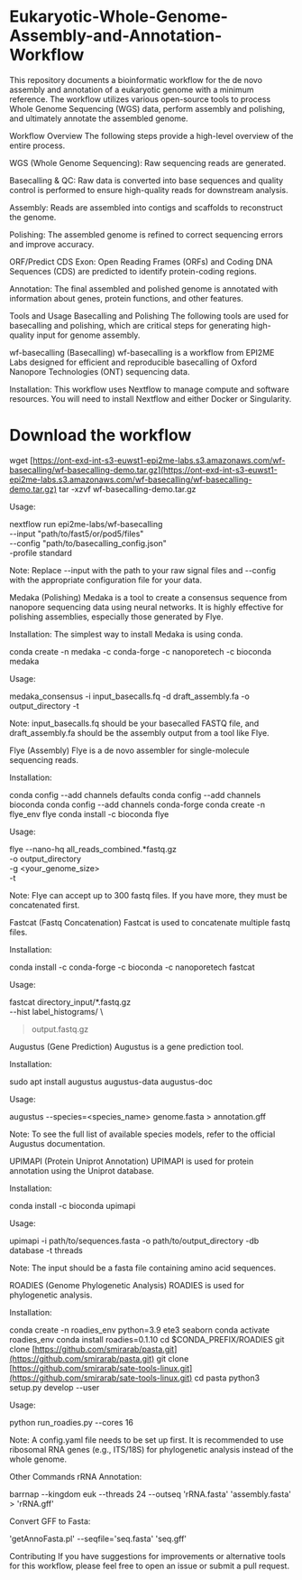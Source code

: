 # Eukaryotic-Whole-Genome-Assembly-and-Annotation-Workflow
This repository documents a bioinformatic workflow for the de novo assembly and annotation of a eukaryotic genome with a minimum reference. The workflow utilizes various open-source tools to process Whole Genome Sequencing (WGS) data, perform assembly and polishing, and ultimately annotate the assembled genome.

Workflow Overview
The following steps provide a high-level overview of the entire process.

WGS (Whole Genome Sequencing): Raw sequencing reads are generated.

Basecalling & QC: Raw data is converted into base sequences and quality control is performed to ensure high-quality reads for downstream analysis.

Assembly: Reads are assembled into contigs and scaffolds to reconstruct the genome.

Polishing: The assembled genome is refined to correct sequencing errors and improve accuracy.

ORF/Predict CDS Exon: Open Reading Frames (ORFs) and Coding DNA Sequences (CDS) are predicted to identify protein-coding regions.

Annotation: The final assembled and polished genome is annotated with information about genes, protein functions, and other features.

Tools and Usage
Basecalling and Polishing
The following tools are used for basecalling and polishing, which are critical steps for generating high-quality input for genome assembly.

wf-basecalling (Basecalling)
wf-basecalling is a workflow from EPI2ME Labs designed for efficient and reproducible basecalling of Oxford Nanopore Technologies (ONT) sequencing data.

Installation:
This workflow uses Nextflow to manage compute and software resources. You will need to install Nextflow and either Docker or Singularity.

# Download the workflow
wget [https://ont-exd-int-s3-euwst1-epi2me-labs.s3.amazonaws.com/wf-basecalling/wf-basecalling-demo.tar.gz](https://ont-exd-int-s3-euwst1-epi2me-labs.s3.amazonaws.com/wf-basecalling/wf-basecalling-demo.tar.gz)
tar -xzvf wf-basecalling-demo.tar.gz

Usage:

nextflow run epi2me-labs/wf-basecalling \
--input "path/to/fast5/or/pod5/files" \
--config "path/to/basecalling_config.json" \
-profile standard

Note: Replace --input with the path to your raw signal files and --config with the appropriate configuration file for your data.

Medaka (Polishing)
Medaka is a tool to create a consensus sequence from nanopore sequencing data using neural networks. It is highly effective for polishing assemblies, especially those generated by Flye.

Installation:
The simplest way to install Medaka is using conda.

conda create -n medaka -c conda-forge -c nanoporetech -c bioconda medaka

Usage:

medaka_consensus -i input_basecalls.fq -d draft_assembly.fa -o output_directory -t <threads>

Note: input_basecalls.fq should be your basecalled FASTQ file, and draft_assembly.fa should be the assembly output from a tool like Flye.

Flye (Assembly)
Flye is a de novo assembler for single-molecule sequencing reads.

Installation:

conda config --add channels defaults
conda config --add channels bioconda
conda config --add channels conda-forge
conda create -n flye_env flye
conda install -c bioconda flye

Usage:

flye --nano-hq all_reads_combined.*fastq.gz \
-o output_directory \
-g <your_genome_size> \
-t <threads>

Note: Flye can accept up to 300 fastq files. If you have more, they must be concatenated first.

Fastcat (Fastq Concatenation)
Fastcat is used to concatenate multiple fastq files.

Installation:

conda install -c conda-forge -c bioconda -c nanoporetech fastcat

Usage:

fastcat directory_input/*.fastq.gz \
--hist label_histograms/ \
> output.fastq.gz

Augustus (Gene Prediction)
Augustus is a gene prediction tool.

Installation:

sudo apt install augustus augustus-data augustus-doc

Usage:

augustus --species=<species_name> genome.fasta > annotation.gff

Note: To see the full list of available species models, refer to the official Augustus documentation.

UPIMAPI (Protein Uniprot Annotation)
UPIMAPI is used for protein annotation using the Uniprot database.

Installation:

conda install -c bioconda upimapi

Usage:

upimapi -i path/to/sequences.fasta -o path/to/output_directory -db database -t threads

Note: The input should be a fasta file containing amino acid sequences.

ROADIES (Genome Phylogenetic Analysis)
ROADIES is used for phylogenetic analysis.

Installation:

conda create -n roadies_env python=3.9 ete3 seaborn
conda activate roadies_env
conda install roadies=0.1.10
cd $CONDA_PREFIX/ROADIES 
git clone [https://github.com/smirarab/pasta.git](https://github.com/smirarab/pasta.git)
git clone [https://github.com/smirarab/sate-tools-linux.git](https://github.com/smirarab/sate-tools-linux.git)
cd pasta
python3 setup.py develop --user

Usage:

python run_roadies.py --cores 16

Note: A config.yaml file needs to be set up first. It is recommended to use ribosomal RNA genes (e.g., ITS/18S) for phylogenetic analysis instead of the whole genome.

Other Commands
rRNA Annotation:

barrnap --kingdom euk --threads 24 --outseq 'rRNA.fasta' 'assembly.fasta' > 'rRNA.gff'

Convert GFF to Fasta:

'getAnnoFasta.pl' --seqfile='seq.fasta' 'seq.gff'

Contributing
If you have suggestions for improvements or alternative tools for this workflow, please feel free to open an issue or submit a pull request.
